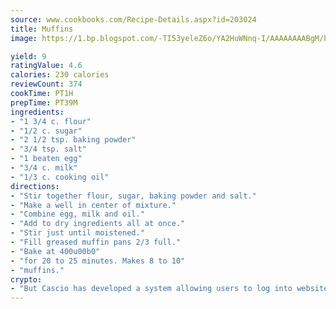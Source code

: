 ```yaml
---
source: www.cookbooks.com/Recipe-Details.aspx?id=203024
title: Muffins
image: https://1.bp.blogspot.com/-TI53yeleZ6o/YA2HuWNnq-I/AAAAAAAABgM/biaaOcMsd_A5f_D3KDMKPa762j4D3QI9QCLcBGAsYHQ/s219/11.png

yield: 9
ratingValue: 4.6
calories: 230 calories
reviewCount: 374
cookTime: PT1H
prepTime: PT39M
ingredients:
- "1 3/4 c. flour"
- "1/2 c. sugar"
- "2 1/2 tsp. baking powder"
- "3/4 tsp. salt"
- "1 beaten egg"
- "3/4 c. milk"
- "1/3 c. cooking oil"
directions:
- "Stir together flour, sugar, baking powder and salt."
- "Make a well in center of mixture."
- "Combine egg, milk and oil."
- "Add to dry ingredients all at once."
- "Stir just until moistened."
- "Fill greased muffin pans 2/3 full."
- "Bake at 400u00b0"
- "for 20 to 25 minutes. Makes 8 to 10"
- "muffins."
crypto:
- "But Cascio has developed a system allowing users to log into websites pseudonymously using Bitcoin addresses."
---
```

